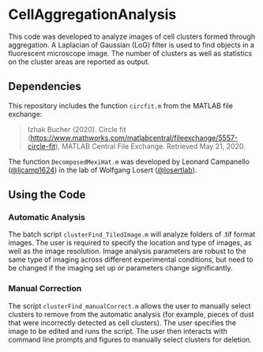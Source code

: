 # CellAggregationAnalysis
This code was developed to analyze images of cell clusters formed through aggregation.  A Laplacian of Gaussian (LoG) filter is used to find objects in a fluorescent microscope image.  The number of clusters as well as statistics on the cluster areas are reported as output.

## Dependencies
This repository includes the function `circfit.m` from the MATLAB file exchange:
> Izhak Bucher (2020). Circle fit (https://www.mathworks.com/matlabcentral/fileexchange/5557-circle-fit), MATLAB Central File Exchange. Retrieved May 21, 2020.

The function `DecomposedMexiHat.m` was developed by Leonard Campanello ([@ljcamp1624](https://github.com/ljcamp1624)) in the lab of Wolfgang Losert ([@losertlab](https://github.com/losertlab)).

## Using the Code
### Automatic Analysis
The batch script `clusterFind_TiledImage.m` will analyze folders of .tif format images.  The user is required to specify the location and type of images, as well as the image resolution.  Image analysis parameters are robust to the same type of imaging across different experimental conditions, but need to be changed if the imaging set up or parameters change significantly.

### Manual Correction
The script `clusterFind_manualCorrect.m` allows the user to manually select clusters to remove from the automatic analysis (for example, pieces of dust that were incorrectly detected as cell clusters).  The user specifies the image to be edited and runs the script.  The user then interacts with command line prompts and figures to manually select clusters for deletion.
